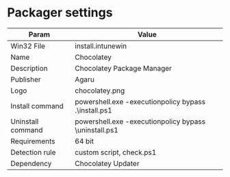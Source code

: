 # Packager settings

| Param      | Value |
| ----------- | ----------- |
| Win32 File | install.intunewin |
| Name | Chocolatey |
| Description | Chocolatey Package Manager |
| Publisher | Agaru |
| Logo | chocolatey.png |
| Install command | powershell.exe -executionpolicy bypass .\install.ps1 |
| Uninstall command | powershell.exe -executionpolicy bypass \uninstall.ps1 |
| Requirements | 64 bit |
| Detection rule | custom script, check.ps1 |
| Dependency | Chocolatey Updater |
